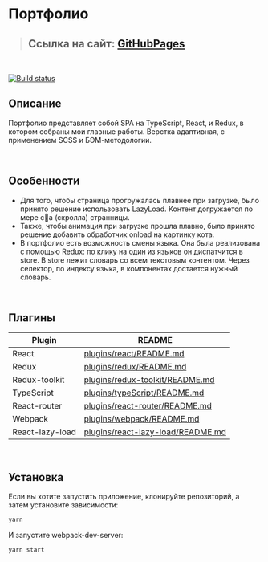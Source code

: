 # Портфолио

> ## Ссылка на сайт: [**GitHubPages**][GitHubPages]

</br>

[![Build status](https://ci.appveyor.com/api/projects/status/n1u5nli4jj7wqkqo?svg=true)](https://ci.appveyor.com/project/KirillKazakoff/portfolio)

## Описание
Портфолио представляет собой SPA на TypeScript, React, и Redux, в котором собраны мои главные работы. Верстка адаптивная, с применением SCSS и БЭМ-методологии.

</br>

## Особенности
- Для того, чтобы страница прогружалась плавнее при загрузке, было принято решение использовать LazyLoad. Контент догружается по мере c🐇а (скролла) странницы. 
- Также, чтобы анимация при загрузке прошла плавно, было принято решение добавить обработчик onload на картинку кота.
- В портфолио есть возможность смены языка. Она была реализована с помощью Redux: по клику на один из языков он диспатчится в store. В store лежит словарь со всем текстовым контентом. Через селектор, по индексу языка, в компонентах достается нужный словарь.

</br>

## Плагины
| Plugin          | README                                               |
| --------------- | ---------------------------------------------------- |
| React           | [plugins/react/README.md][PlReact]                   |
| Redux           | [plugins/redux/README.md][PlRedux]                   |
| Redux-toolkit   | [plugins/redux-toolkit/README.md][PlReduxToolkit]    |
| TypeScript      | [plugins/typeScript/README.md][PlTypeScript]         |
| React-router    | [plugins/react-router/README.md][PlReactRouter]      |
| Webpack         | [plugins/webpack/README.md][PlWebpack]               |
| React-lazy-load | [plugins/react-lazy-load/README.md][PlReactLazyLoad] |

</br>

## Установка
Если вы хотите запустить приложение, клонируйте репозиторий, а затем установите зависимости:

```sh
yarn
```
И запустите webpack-dev-server:
```sh
yarn start
```

<!-- Table  -->
 [PlReact]: <https://github.com/facebook/react/blob/main/README.md>
 [PlRedux]: <https://github.com/reduxjs/redux/blob/master/README.md>
 [PlReduxToolkit]: <https://github.com/reduxjs/redux-toolkit#readme>
 [PlTypeScript]: <https://github.com/microsoft/TypeScript/blob/main/README.md>
 [PlReactRouter]: <https://github.com/remix-run/react-router#readme>
 [PlWebpack]: <https://github.com/webpack/webpack/blob/main/README.md>
 [PlReactLazyLoad]: https://github.com/Aljullu/react-lazy-load-image-component/blob/master/README.md

[GitHubPages]:https://kirillkazakoff.github.io/Portfolio/
